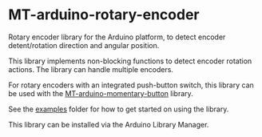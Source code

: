 # MT-arduino-rotary-encoder

Rotary encoder library for the Arduino platform, to detect encoder detent/rotation direction and angular position.

This library implements non-blocking functions to detect encoder rotation actions. The library can handle multiple encoders.

For rotary encoders with an integrated push-button switch, this library can be used with the [MT-arduino-momentary-button](https://github.com/Morgritech/MT-arduino-momentary-button) library.

See the [examples](examples) folder for how to get started on using the library.

This library can be installed via the Arduino Library Manager.
